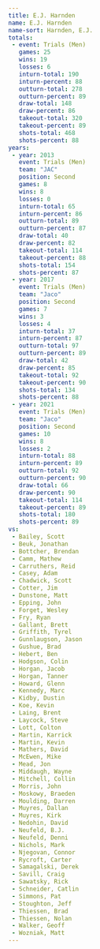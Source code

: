 ```yaml
---
title: E.J. Harnden
name: E.J. Harnden
name-sort: Harnden, E.J.
totals:
 - event: Trials (Men)
   games: 25
   wins: 19
   losses: 6
   inturn-total: 190
   inturn-percent: 88
   outturn-total: 278
   outturn-percent: 89
   draw-total: 148
   draw-percent: 86
   takeout-total: 320
   takeout-percent: 89
   shots-total: 468
   shots-percent: 88
years:
 - year: 2013
   event: Trials (Men)
   team: "JAC"
   position: Second
   games: 8
   wins: 8
   losses: 0
   inturn-total: 65
   inturn-percent: 86
   outturn-total: 89
   outturn-percent: 87
   draw-total: 40
   draw-percent: 82
   takeout-total: 114
   takeout-percent: 88
   shots-total: 154
   shots-percent: 87
 - year: 2017
   event: Trials (Men)
   team: "Jaco"
   position: Second
   games: 7
   wins: 3
   losses: 4
   inturn-total: 37
   inturn-percent: 87
   outturn-total: 97
   outturn-percent: 89
   draw-total: 42
   draw-percent: 85
   takeout-total: 92
   takeout-percent: 90
   shots-total: 134
   shots-percent: 88
 - year: 2021
   event: Trials (Men)
   team: "Jaco"
   position: Second
   games: 10
   wins: 8
   losses: 2
   inturn-total: 88
   inturn-percent: 89
   outturn-total: 92
   outturn-percent: 90
   draw-total: 66
   draw-percent: 90
   takeout-total: 114
   takeout-percent: 89
   shots-total: 180
   shots-percent: 89
vs:
 - Bailey, Scott
 - Beuk, Jonathan
 - Bottcher, Brendan
 - Camm, Mathew
 - Carruthers, Reid
 - Casey, Adam
 - Chadwick, Scott
 - Cotter, Jim
 - Dunstone, Matt
 - Epping, John
 - Forget, Wesley
 - Fry, Ryan
 - Gallant, Brett
 - Griffith, Tyrel
 - Gunnlaugson, Jason
 - Gushue, Brad
 - Hebert, Ben
 - Hodgson, Colin
 - Horgan, Jacob
 - Horgan, Tanner
 - Howard, Glenn
 - Kennedy, Marc
 - Kidby, Dustin
 - Koe, Kevin
 - Laing, Brent
 - Laycock, Steve
 - Lott, Colton
 - Martin, Karrick
 - Martin, Kevin
 - Mathers, David
 - McEwen, Mike
 - Mead, Jon
 - Middaugh, Wayne
 - Mitchell, Collin
 - Morris, John
 - Moskowy, Braeden
 - Moulding, Darren
 - Muyres, Dallan
 - Muyres, Kirk
 - Nedohin, David
 - Neufeld, B.J.
 - Neufeld, Denni
 - Nichols, Mark
 - Njegovan, Connor
 - Rycroft, Carter
 - Samagalski, Derek
 - Savill, Craig
 - Sawatsky, Rick
 - Schneider, Catlin
 - Simmons, Pat
 - Stoughton, Jeff
 - Thiessen, Brad
 - Thiessen, Nolan
 - Walker, Geoff
 - Wozniak, Matt
---
```

